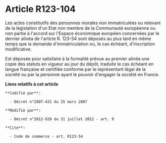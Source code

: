 # Article R123-104

Les actes constitutifs des personnes morales non immatriculées ou relevant de la législation d'un Etat non membre de la
Communauté européenne ou non partie à l'accord sur l'Espace économique européen concernées par le dernier alinéa de l'article
R. 123-54 sont déposés au plus tard en même temps que la demande d'immatriculation ou, le cas échéant, d'inscription
modificative. 

Est déposée pour satisfaire à la formalité prévue au premier alinéa une copie des statuts en vigueur au jour du dépôt,
traduite le cas échéant en langue française et certifiée conforme par le représentant légal de la société ou par la personne
ayant le pouvoir d'engager la société en France.

**Liens relatifs à cet article**

	**Codifié par**:

	  - Décret n°2007-431 du 25 mars 2007

	**Modifié par**:

	  - Décret n°2012-928 du 31 juillet 2012 - art. 9

	**Cite**:

	  - Code de commerce - art. R123-54
